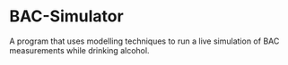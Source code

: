 # BAC-Simulator
A program that uses modelling techniques to run a live simulation of BAC measurements while drinking alcohol.
